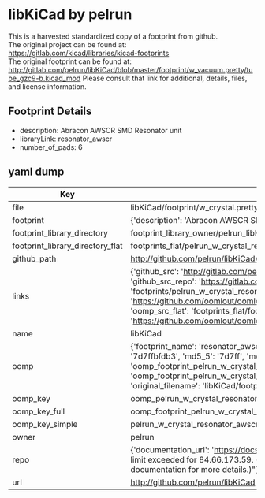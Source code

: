 # libKiCad by pelrun  
This is a harvested standardized copy of a footprint from github.  
The original project can be found at:  
https://gitlab.com/kicad/libraries/kicad-footprints  
The original footprint can be found at:
http://gitlab.com/pelrun/libKiCad/blob/master/footprint/w_vacuum.pretty/tube_gzc9-b.kicad_mod
Please consult that link for additional, details, files, and license information.  
## Footprint Details
* description: Abracon AWSCR SMD Resonator unit  
* libraryLink: resonator_awscr  
* number_of_pads: 6  
## yaml dump  
| Key | Value |  
| --- | --- |  
| file | libKiCad/footprint/w_crystal.pretty/resonator_awscr.kicad_mod |  
| footprint | {'description': 'Abracon AWSCR SMD Resonator unit', 'libraryLink': 'resonator_awscr', 'number_of_pads': 6} |  
| footprint_library_directory | footprint_library_owner/pelrun_libKiCad |  
| footprint_library_directory_flat | footprints_flat/pelrun_w_crystal_resonator_awscr/working |  
| github_path | http://github.com/pelrun/libKiCad/blob/master/footprint/w_crystal.pretty/resonator_awscr.kicad_mod |  
| links | {'github_src': 'http://gitlab.com/pelrun/libKiCad/blob/master/footprint/w_vacuum.pretty/tube_gzc9-b.kicad_mod', 'github_src_repo': 'https://gitlab.com/kicad/libraries/kicad-footprints', 'oomp_bot': 'footprints/pelrun_w_crystal_resonator_awscr/working', 'oomp_bot_github': 'https://github.com/oomlout/oomlout_oomp_footprint_bot/tree/main/footprints/pelrun_w_crystal_resonator_awscr/working', 'oomp_src_flat': 'footprints_flat/footprints_flat/pelrun_w_crystal_resonator_awscr/working', 'oomp_src_flat_github': 'https://github.com/oomlout/oomlout_oomp_footprint_src/tree/main/footprints_flat/pelrun_w_crystal_resonator_awscr/working'} |  
| name | libKiCad |  
| oomp | {'footprint_name': 'resonator_awscr', 'library_name': 'w_crystal', 'md5': '7d7ffbfdb3181f91fba1106cea30f43b', 'md5_10': '7d7ffbfdb3', 'md5_5': '7d7ff', 'md5_6': '7d7ffb', 'oomp_key': 'oomp_pelrun_w_crystal_resonator_awscr', 'oomp_key_extra': 'oomp_footprint_pelrun_w_crystal_resonator_awscr', 'oomp_key_full': 'oomp_footprint_pelrun_w_crystal_resonator_awscr_7d7ffb', 'oomp_key_simple': 'pelrun_w_crystal_resonator_awscr', 'original_filename': 'libKiCad/footprint/w_crystal.pretty/resonator_awscr.kicad_mod', 'owner_name': 'pelrun'} |  
| oomp_key | oomp_pelrun_w_crystal_resonator_awscr |  
| oomp_key_full | oomp_footprint_pelrun_w_crystal_resonator_awscr |  
| oomp_key_simple | pelrun_w_crystal_resonator_awscr |  
| owner | pelrun |  
| repo | {'documentation_url': 'https://docs.github.com/rest/overview/resources-in-the-rest-api#rate-limiting', 'message': "API rate limit exceeded for 84.66.173.59. (But here's the good news: Authenticated requests get a higher rate limit. Check out the documentation for more details.)"} |  
| url | http://github.com/pelrun/libKiCad |  

